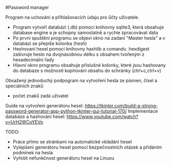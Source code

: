 #Password manager

Program na uchování a přihlašovacích údaju pro ůčty uživatele.
  
  - Program vytvoří databázi (.db) pomoci knihovny sqlite3, která obsahuje database engine a je schopny samostatně a rychle zpracovávat data
  - Po prvni spuštění programu se objeví okno na zadaní "Master hesla" a v databázi se přepíše kolonka (hesh)
  - Heshovaní hesel pomocí knihovny hashlib a comandu .hexdigest zašivruje heslo na dvojnásobnou délku s obsahem tvořeným z hexadecimální řady
  - Hlavní okno programu obsahuje příslušné kolonky, které jsou hashovany do databaze s možností kopírování obsahu do schránky (ctrl+c,ctrl+v)

Obsažený jednoduchý podpogram na vytvoření hesla ze písmen, čísel a speciálních znaků
  - počet znaků zadá uživatel
   
Guide na vytvoření generátoru hesel: https://tkinter.com/build-a-strong-password-generator-app-python-tkinter-gui-tutorial-170/
Implementace databáze a hashování hesel: https://www.youtube.com/watch?v=UrH2WCoYEVo

TODO:
  
  - Práce přímo se stránkami na automatické vkládání hesel 
  - Vylepšení generátoru hesel pomocí bezpečnostních otázek a přidáním podmínek na hesla
  - Vyřešit nefunkčnost generátoru hesel na Linuxu

